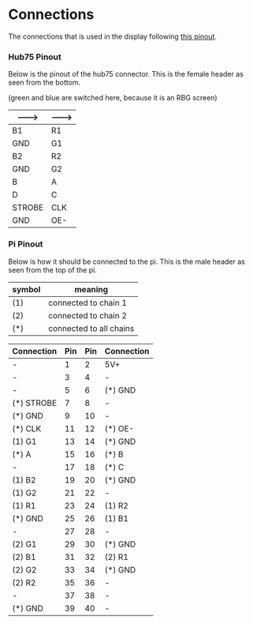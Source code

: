 # Connections
The connections that is used in the display following [this pinout](https://github.com/hzeller/rpi-rgb-led-matrix/blob/master/wiring.md).

### Hub75 Pinout
Below is the pinout of the hub75 connector.
This is the female header as seen from the bottom.

(green and blue are switched here, because it is an RBG screen)

|--->|--->|
|-|-|
|B1|R1|
|GND|G1|
|B2|R2|
|GND|G2|
|B|A|
|D|C|
|STROBE|CLK|
|GND|OE-|

### Pi Pinout
Below is how it should be connected to the pi.
This is the male header as seen from the top of the pi.

|symbol|meaning|
|-|-|
|(1)|connected to chain 1|
|(2)|connected to chain 2|
|(*)|connected to all chains|

|Connection|Pin|Pin|Connection|
|-|-|-|-|
|-|1|2|5V+|
|-|3|4|-|
|-|5|6|(*) GND|
|(*) STROBE|7|8|-|
|(*) GND|9|10|-|
|(*) CLK|11|12|(*) OE-|
|(1) G1|13|14|(*) GND|
|(*) A|15|16|(*) B|
|-|17|18|(*) C|
|(1) B2|19|20|(*) GND|
|(1) G2|21|22|-|
|(1) R1|23|24|(1) R2|
|(*) GND|25|26|(1) B1|
|-|27|28|-|
|(2) G1|29|30|(*) GND|
|(2) B1|31|32|(2) R1|
|(2) G2|33|34|(*) GND|
|(2) R2|35|36|-|
|-|37|38|-|
|(*) GND|39|40|-|
